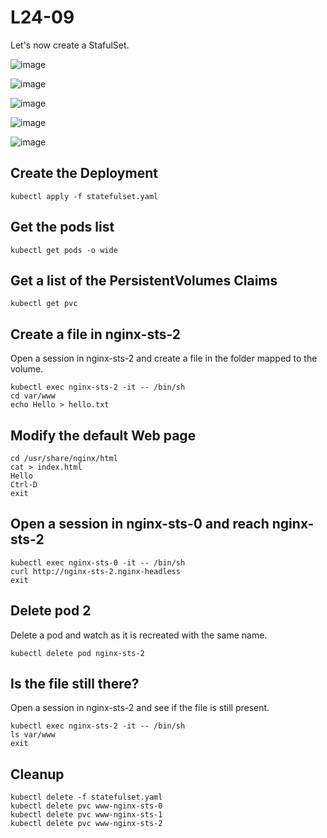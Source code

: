 # L24-09

Let's now create a StafulSet.

![image](https://github.com/user-attachments/assets/88f0cd74-5bfc-436c-8ea5-fd30ac959faa)

![image](https://github.com/user-attachments/assets/4f87bcd4-fa94-4ac6-b3bd-a8497c846365)

![image](https://github.com/user-attachments/assets/327356b5-99a8-47fe-a37e-d18257a4b863)

![image](https://github.com/user-attachments/assets/020b26f7-11b4-416b-9227-d800fe6a405b)

![image](https://github.com/user-attachments/assets/c7d67d17-ceb5-4284-8dc6-2ced99a478b9)

## Create the Deployment

    kubectl apply -f statefulset.yaml

## Get the pods list

    kubectl get pods -o wide

## Get a list of the PersistentVolumes Claims

    kubectl get pvc

## Create a file in nginx-sts-2

Open a session in nginx-sts-2 and create a file in the folder mapped to the volume.

    kubectl exec nginx-sts-2 -it -- /bin/sh
    cd var/www
    echo Hello > hello.txt

## Modify the default Web page

    cd /usr/share/nginx/html
    cat > index.html
    Hello
    Ctrl-D
    exit

## Open a session in nginx-sts-0 and reach nginx-sts-2

    kubectl exec nginx-sts-0 -it -- /bin/sh
    curl http://nginx-sts-2.nginx-headless
    exit

## Delete pod 2

Delete a pod and watch as it is recreated with the same name.

    kubectl delete pod nginx-sts-2

## Is the file still there?

Open a session in nginx-sts-2 and see if the file is still present.

    kubectl exec nginx-sts-2 -it -- /bin/sh
    ls var/www
    exit

## Cleanup

    kubectl delete -f statefulset.yaml
    kubectl delete pvc www-nginx-sts-0
    kubectl delete pvc www-nginx-sts-1
    kubectl delete pvc www-nginx-sts-2
